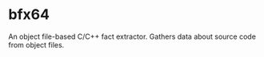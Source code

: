 # bfx64
An object file-based C/C++ fact extractor. Gathers data about source code from object files.
